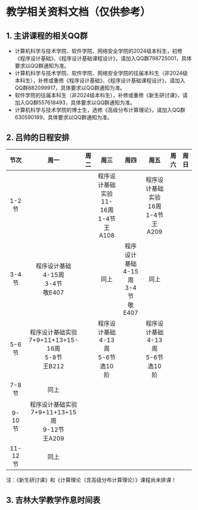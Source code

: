 # 教学相关资料文档（仅供参考）

## 1. 主讲课程的相关QQ群
+ 计算机科学与技术学院、软件学院、网络安全学院的2024级本科生，初修《程序设计基础》、《程序设计基础课程设计》，请加入QQ群798725001，具体要求以QQ群通知为准。
+ 计算机科学与技术学院、软件学院、网络安全学院的往届本科生（非2024级本科生），补修或重修《程序设计基础》、《程序设计基础课程设计》，请加入QQ群882099917，具体要求以QQ群通知为准。
+ 软件学院的往届本科生（非2024级本科生），补修或重修《新生研讨课》，请加入QQ群557618493，具体要求以QQ群通知为准。
+ 计算机科学与技术学院的博士生，选修《高级分布计算理论》，请加入QQ群630590189，具体要求以QQ群通知为准。

## 2. 吕帅的日程安排

节次|周一|周二|周三|周四|周五|周六|周日
:-:|:-:|:-:|:-:|:-:|:-:|:-:|:-:
1-2节|||程序设计基础实验<BR>11-16周<BR>1-4节<BR>王A108||程序设计基础实验<BR>16周<BR>1-4节<BR>王A209||
3-4节|程序设计基础<BR>4-15周<BR>3-4节<BR>敬E407||同上|程序设计基础<BR>4-15周<BR>3-4节<BR>敬E407|同上||
5-6节|程序设计基础实验<BR>7+9+11+13+15-16周<BR>5-8节<BR>王B212||程序设计基础<BR>4-13周<BR>5-6节<BR>逸10阶||程序设计基础<BR>4-13周<BR>5-6节<BR>逸10阶||
7-8节|同上||||||
9-10节|程序设计基础实验<BR>7+9+11+13+15周<BR>9-12节<BR>王A209||||||
11-12节|同上||||||

注：《新生研讨课》和《计算理论（含高级分布计算理论）》课程尚未排课！

## 3. 吉林大学教学作息时间表
